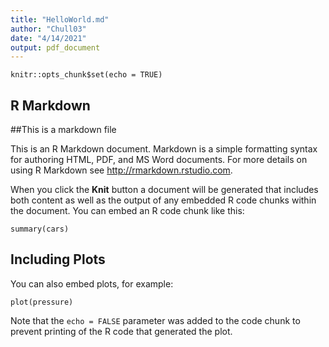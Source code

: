 ```yaml
---
title: "HelloWorld.md"
author: "Chull03"
date: "4/14/2021"
output: pdf_document
---
```


```{r setup, include=FALSE}
knitr::opts_chunk$set(echo = TRUE)
```

## R Markdown

##This is a markdown file 

This is an R Markdown document. Markdown is a simple formatting syntax for authoring HTML, PDF, and MS Word documents. For more details on using R Markdown see <http://rmarkdown.rstudio.com>.

When you click the **Knit** button a document will be generated that includes both content as well as the output of any embedded R code chunks within the document. You can embed an R code chunk like this:

```{r cars}
summary(cars)
```

## Including Plots

You can also embed plots, for example:

```{r pressure, echo=FALSE}
plot(pressure)
```

Note that the `echo = FALSE` parameter was added to the code chunk to prevent printing of the R code that generated the plot.

